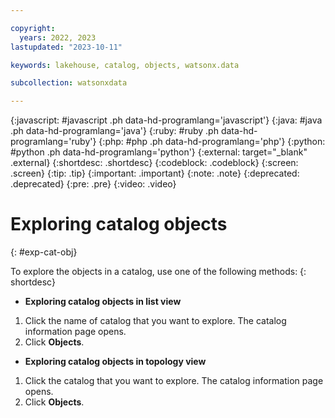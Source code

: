 ```yaml
---

copyright:
  years: 2022, 2023
lastupdated: "2023-10-11"

keywords: lakehouse, catalog, objects, watsonx.data

subcollection: watsonxdata

---
```


{:javascript: #javascript .ph data-hd-programlang='javascript'}
{:java: #java .ph data-hd-programlang='java'}
{:ruby: #ruby .ph data-hd-programlang='ruby'}
{:php: #php .ph data-hd-programlang='php'}
{:python: #python .ph data-hd-programlang='python'}
{:external: target="_blank" .external}
{:shortdesc: .shortdesc}
{:codeblock: .codeblock}
{:screen: .screen}
{:tip: .tip}
{:important: .important}
{:note: .note}
{:deprecated: .deprecated}
{:pre: .pre}
{:video: .video}

# Exploring catalog objects
{: #exp-cat-obj}

To explore the objects in a catalog, use one of the following methods:
{: shortdesc}

- **Exploring catalog objects in list view**

1. Click the name of catalog that you want to explore. The catalog information page opens.
2. Click **Objects**.

- **Exploring catalog objects in topology view**

1. Click the catalog that you want to explore. The catalog information page opens.
2. Click **Objects**.

